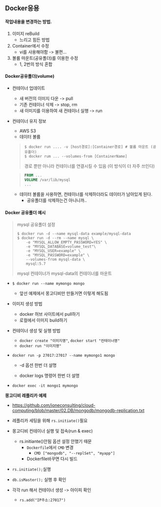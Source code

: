 ## Docker응용

#### 작업내용을 변경하는 방법.

1. 이미지 reBuild
   * 느리고 힘든 방법
2. Container에서 수정
   * vi를 사용해야함 -> 불편...
3. 볼륨 마운트(공유폴더)를 이용한 수정
   * 1, 2번의 방식 혼합



#### Docker공유폴더(volume)

* 컨테이너 업데이트
  * 새 버전의 이미지 다운 -> pull
  * 기존 컨테이너 삭제 -> stop, rm
  * 새 이미지를 이용하여 새 컨테이너 실행 -> run
* 컨테이너 유지 정보
  * AWS S3
  * 데이터 볼륨

  > ```shell
  > $ docker run .... -v [host경로]:[Container경로]	# 볼륨 마운트 (공유폴더)
  > $ docker rum ... --volumes-from [ContainerName]
  > ```
  >
  > 경로 뿐만 아니라 컨테이너를 연결시킬 수 있음 (이 방식이 더 자주 쓰인다)
  
  > ```dockerfile
  > FROM ...
  > VOLUME /var/lib/mysql
  > ...
  > ```
  
  * 데이터 볼륨을 사용하면, 컨테이너를 삭제하더라도 데이터가 남아있게 된다.
    * 공유폴더를 삭제하는건 아니니까..



#### Docker 공유폴더 예시

> mysql 공유폴더 설정
>
> ```shell
> $ docker run -d --name mysql-data example/mysql-data
> $ docker run -d --rm --name mysql \
>     -e "MYSQL_ALLOW_EMPTY_PASSWORD=YES" \
>     -e "MYSQL_DATABASE=volume_test"\
>     -e "MYSQL_USER=example" \
>     -e "MYSQL_PASSWORD=example" \
>     --volumes-from mysql-data \
>     mysql:5.7
> ```
>
> mysql 컨테이너가 mysql-data의 컨테이너를 마운트









* `$ docker run --name mymongo mongo`
  * 앞선 예제에서 몽고디비만 만들거면 이렇게 해도됨

* 이미지 생성 방법
  * docker 허브 사이트에서 pull하기
  * 로컬에서 이미지 build하기
* 컨테이너 생성 및 실행 방법
  * `docker create "이미지명"`, `docker start "컨테이너명"`
  * `docker run "이미지명"`



* `docker run -p 27017:27017 --name mymongo1 mongo`

  * -d 옵션 한번 더 설명

  * docker logs 명령어 한번 더 설명

* `docker exec -it mongo1 mymongo`



**몽고디비 레플리카 예제**

* https://github.com/joneconsulting/cloud-computing/blob/master/02.DB/mongodb/mongodb-replication.txt 

* 레플리카 세팅을 위해 `rs.initiate()`필요
* 몽고디비 컨테이너 실행 및 접속(run & exec)
  * rs.initiante()안됨 옵션 설정 안했기 때문
    * `Dockerfile`에서 `CMD` 변경
      * `CMD ["mongodb", "--replSet", "myapp"]`
    * Dockerfile바꾸면 다시 빌드
* `rs.initiate();`실행
* `db.isMaster();` 실행 후 확인
* 각각 run 해서 컨테이너 생성 -> 아이피 확인
  * `rs.add("IP주소:27017")`



